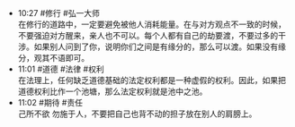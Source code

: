 
- 10:27 #修行 #弘一大师<br>在修行的道路中，一定要避免被他人消耗能量。在与对方观点不一致的时候，不要强迫对方醒来，亲人也不可以。每个人都有自己的劫要渡，不要过多的干涉。如果别人问到了你，说明你们之间是有缘分的，那么可以渡。如果没有缘分，观其不语即可。
- 11:01 #道德 #法律 #权利<br>在法理上，任何缺乏道德基础的法定权利都是一种虚假的权利。因此，如果把道德权利比作一个池塘，那么法定权利就是池中之池。   
- 11:02 #期待 #责任<br>己所不欲 勿施于人，不要把自己也背不动的担子放在别人的肩膀上。  